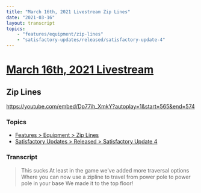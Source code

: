 ```yaml
---
title: "March 16th, 2021 Livestream Zip Lines"
date: "2021-03-16"
layout: transcript
topics:
    - "features/equipment/zip-lines"
    - "satisfactory-updates/released/satisfactory-update-4"
---
```

# [March 16th, 2021 Livestream](../2021-03-16.md)
## Zip Lines
https://youtube.com/embed/Dp77ih_XmkY?autoplay=1&start=565&end=574

### Topics
* [Features > Equipment > Zip Lines](../topics/features/equipment/zip-lines.md)
* [Satisfactory Updates > Released > Satisfactory Update 4](../topics/satisfactory-updates/released/satisfactory-update-4.md)

### Transcript

> This sucks At least in the game we've added more traversal options Where you can now use a zipline to travel from
power pole to power pole in your base We made it to the top floor!
